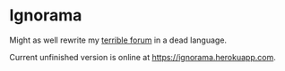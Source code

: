 # Ignorama

Might as well rewrite my [terrible forum](http://ignorama.net) in a dead language.

Current unfinished version is online at https://ignorama.herokuapp.com.
